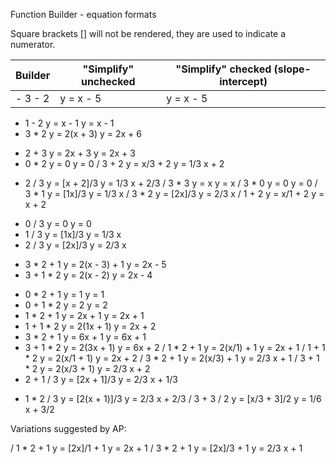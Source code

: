 Function Builder - equation formats

Square brackets [] will not be rendered, they are used to indicate a numerator.

| Builder  | "Simplify" unchecked | "Simplify" checked (slope-intercept) |
| ------------- | ------------- | ------------- |
- 3 - 2	| y = x - 5 | y = x - 5 |

+ 1 - 2			    y = x - 1			        y = x - 1
+ 3 * 2			    y = 2(x + 3)		        y = 2x + 6
* 2 + 3			    y = 2x + 3			        y = 2x + 3
* 0 * 2			    y = 0				        y = 0
/ 3 + 2			    y = x/3 + 2			        y = 1/3 x + 2
+ 2 / 3			    y = [x + 2]/3		        y = 1/3 x + 2/3
/ 3 * 3			    y = x 				        y = x
/ 3 * 0			    y = 0				        y = 0
/ 3 * 1			    y = [1x]/3			        y = 1/3 x
/ 3 * 2			    y = [2x]/3 			        y = 2/3 x
/ 1 + 2			    y = x/1 + 2			        y = x + 2
* 0 / 3			    y = 0				        y = 0
* 1 / 3			    y = [1x]/3			        y = 1/3 x
* 2 / 3			    y = [2x]/3			        y = 2/3 x
- 3 * 2 + 1			y = 2(x - 3) + 1	        y = 2x - 5
- 3 + 1 * 2			y = 2(x - 2)		        y = 2x - 4
* 0 * 2 + 1			y = 1				        y = 1
* 0 + 1 * 2			y = 2				        y = 2
* 1 * 2 + 1			y = 2x + 1			        y = 2x + 1
* 1 + 1 * 2			y = 2(1x + 1)		        y = 2x + 2
* 3 * 2 + 1			y = 6x + 1			        y = 6x + 1
* 3 + 1 * 2			y = 2(3x + 1)		        y = 6x + 2
/ 1 * 2 + 1         y = 2(x/1) + 1		        y = 2x + 1
/ 1 + 1 * 2			y = 2(x/1 + 1)		        y = 2x + 2
/ 3 * 2 + 1			y = 2(x/3) + 1 	            y = 2/3 x + 1
/ 3 + 1 * 2			y = 2(x/3 + 1)		        y = 2/3 x + 2
* 2 + 1 / 3         y = [2x + 1]/3		        y = 2/3 x + 1/3
+ 1 * 2 / 3 	    y = [2(x + 1)]/3		    y = 2/3 x + 2/3
/ 3 + 3 / 2			y = [x/3 + 3]/2		        y = 1/6 x + 3/2


Variations suggested by AP:

/ 1 * 2 + 1         y = [2x]/1 + 1		        y = 2x + 1
/ 3 * 2 + 1			y = [2x]/3 + 1 	            y = 2/3 x + 1

